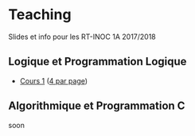 Teaching
========

Slides et info pour les RT-INOC 1A 2017/2018


## Logique et Programmation Logique

* [Cours 1](https://github.com/Bramas/bramas.fr/raw/gh-pages/teaching/slides_logique.pdf) ([4 par page](https://github.com/Bramas/bramas.fr/raw/gh-pages/teaching/slides_logique_4.pdf))


## Algorithmique et Programmation C

soon

